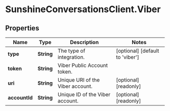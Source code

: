 # SunshineConversationsClient.Viber

## Properties

Name | Type | Description | Notes
------------ | ------------- | ------------- | -------------
**type** | **String** | The type of integration. | [optional] [default to &#39;viber&#39;]
**token** | **String** | Viber Public Account token. | 
**uri** | **String** | Unique URI of the Viber account. | [optional] [readonly] 
**accountId** | **String** | Unique ID of the Viber account. | [optional] [readonly] 


